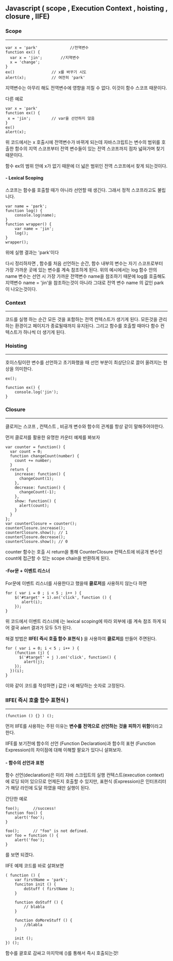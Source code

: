 ## Javascript ( scope , Execution Context , hoisting , closure , IIFE)

### Scope

---

```
var x = 'park'		    	//전역변수
function ex() {
  var x = 'jin';		//지역변수
  x = 'change';
}
ex()				// x를 바꾸기 시도
alert(x);			// 여전히 'park'

```

지역변수는 아무리 해도 전역변수에 영향을 끼칠 수 없다. 이것이 함수 스코프 때문이다.

다른 예로

```
var x = 'park'
function ex() {
 x = 'jin';			// var을 선언하지 않음
}
ex()
alert(x);

```

위 코드에서는 x 호출시에 전역변수가 바뀌게 되는데 자바스크립트는 변수의 범위를 호출한 함수의 지역 스코프부터 전역 변수들이 있는 전역 스코프까지 점차 넓혀가며 찾기 때문이다.

함수 ex의 범위 안에 x가 없기 때문에 더 넓은 범위인 전역 스코프에서 찾게 되는것이다.



#### - Lexical Scoping

스코프는 함수를 호출할 때가 아니라 선언할 때 생긴다. 그래서 정적 스코프라고도 불립니다.

```
var name = 'park';
function log() {
	console.log(name);
}
function wrapper() {
	var name = 'jin';
	log();
}
wrapper();

```

위에 실행 결과는 'park'이다 

다시 정리하자면 , 함수를 처음 선언하는 순간, 함수 내부의 변수는 자기 스코프로부터 가장 가까운 곳에 있는 변수를 계속 참조하게 된다. 위의 예시에서는 log 함수 안의 name 변수는 선언 시 가장 가까운 전역변수 name을 참조하기 때문에 log를 호출해도 지역변수 name = 'jin'을 참조하는것이 아니라 그대로 전역 변수 name 의 값인 park이 나오는것이다.



### Context

---

코드를 실행 하는 순간 모든 것을 포함하는 전역 컨텍스트가 생기게 된다. 모든것을 관리 하는 환경이고 페이지가 종료될때까지 유지된다. 그리고 함수를 호출할 때마다 함수 컨텍스트가 하나씩 더 생기게 된다.



### Hoisting

---

호이스팅이란 변수를 선언하고 초기화했을 때 선언 부분이 최상단으로 끌어 올려지는 현상을 의미한다.



```
ex();

function ex() {
    console.log('jin');
}
```



### Closure

---

클로저는 스코프 , 컨텍스트 , 비공개 변수와 함수의 관계를 항상 같이 말해주어야한다.

먼저 클로저를 활용한 유명한 카운터 예제를 봐보자

```
var counter = function() {
  var count = 0;
  function changeCount(number) {
    count += number;
  }
  return {
    increase: function() {
      changeCount(1);
    },
    decrease: function() {
      changeCount(-1);
    },
    show: function() {
      alert(count);
    }
  }
};
var counterClosure = counter();   
counterClosure.increase();
counterClosure.show(); // 1
counterClosure.decrease();
counterClosure.show(); // 0

```

counter 함수는 호출 시 return을 통해 CounterClosure 컨텍스트에 비공개 변수인 count에 접근할 수 있는 scope chain을 반환하게 된다.



####  -For문 + 이벤트 리스너

For문에 이벤트 리스너를 사용한다고 했을때 **클로저**를 사용하지 않는다 하면

```
for ( var i = 0 ; i < 5 ; i++ ) {
	$('#target' + 1).on('click', function () {
	   alert(i);
	});
}
```

위 코드에서 이벤트 리스너에 i는 lexical scoping에 따라 외부에 i를 계속 참조 하게 되어 결국 alert 결과가 모두 5가 된다.

해결 방법은 **IIFE( 즉시 호출 함수 표현식 )** 을 사용하여 **클로저**를 만들어 주면된다.

```
for ( var i = 0; i < 5 ; i++ ) {
	(function (j) {
	  $('#target' + j ).on('click', function() {
		alert(j);
	});
  })(i);
}

```

이와 같이 코드를 작성하면 j 값은 i 에 해당하는 숫자로 고정된다.



### IIFE( 즉시 호출 함수 표현식 )

---

```
(function () {} ) ();
```

먼저 IIFE를 사용하는 주된 이유는 **변수를** **전역으로** **선언하는** **것을** **피하기** **위함**이라고 한다.



IIFE를 보기전에 함수의 선언 (Function Declaration)과 함수의 표현 (Function Expression)의 차이점에 대해 이해할 팔요가 있다니 살펴보자.

#### - 함수의 선언과 표현

함수 선언(declaration)은 미리 자바 스크립트의 실행 컨텍스트(execution context)에 로딩 되어 있으므로 언제든지 호출할 수 있지만, 표현식 (Expression)은 인터프리터가 해당 라인에 도달 하였을 때만 실행이 된다. 



간단한 예로 

```
foo();		//success!
function foo() {
	alert('foo');
}

foo();		// "foo" is not defined.
var foo = function () {
	alert('foo');
}
```

를 보면 되겠다.



IIFE 예제 코드를 바로 살펴보면

```
( function () { 
	var firstName = 'park';
	funciton init () {
		doStuff ( firstName );
	}

	function doStuff () {
		// blabla
	}
	
	function doMoreStuff () {
		//blabla
	}

	init ();
}) ();

```

함수를 괄호로 감싸고 마지막에 ()를 통해서 즉시 호출되는것!

